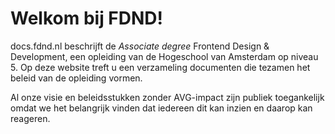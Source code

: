 # Welkom bij FDND!

docs.fdnd.nl beschrijft de _Associate degree_ Frontend Design & Development, een opleiding van de Hogeschool van Amsterdam op niveau 5. Op deze website treft u een verzameling documenten die tezamen het beleid van de opleiding vormen.

Al onze visie en beleidsstukken zonder AVG-impact zijn publiek toegankelijk omdat we het belangrijk vinden dat iedereen dit kan inzien en daarop kan reageren.

<!-- 
Kunnen we dit even uitlaten tot het gemaakt is? Uitleg over printen en epub lijkt me overbodig trouwens 😅
## Navigeren

[Uitleg over de interface]

## Liever lezen als ePub?

[Uitleg over het downloaden van een ePub]

## Liever lezen op papier?

[Uitleg over het printen]

## Wil je bijdragen?

[Uitleg over hoe je bij kunt dragen] -->

